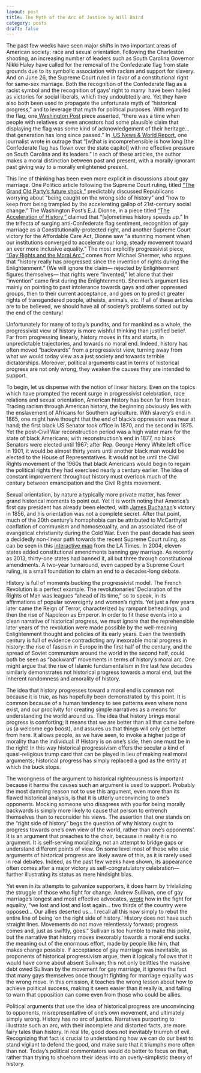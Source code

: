 ```yaml
---
layout: post
title: The Myth of the Arc of Justice by Will Baird
category: posts
draft: false
---
```

<p class="c4"><span class="c0"></span></p><p class="c3"><span class="c0">The past few weeks have seen major shifts in two important areas of American society: race and sexual orientation. Following the Charleston shooting, an increasing number of leaders such as South Carolina Governor Nikki Haley have called for the removal of the Confederate flag from state grounds due to its symbolic association with racism and support for slavery. And on June 26, the Supreme Court ruled in favor of a constitutional right for same-sex marriage. Both the recognition of the Confederate flag as a racist symbol and the recognition of gays&rsquo; right to marry &nbsp;have been hailed as victories for social liberals, which they undoubtedly are. Yet they have also both been used to propagate the unfortunate myth of &ldquo;historical progress,&rdquo; and to leverage that myth for political purposes. With regard to the flag, one</span><span class="c0"><a class="c1" href="http://www.google.com/url?q=http%3A%2F%2Fwww.washingtonpost.com%2Fblogs%2Fpost-partisan%2Fwp%2F2015%2F06%2F22%2Fthe-insiders-flying-the-confederate-flag-is-not-okay%2F&amp;sa=D&amp;sntz=1&amp;usg=AFQjCNE90UcqFGyW1MMDYPN_to3qHNj4CQ">&nbsp;</a></span><span class="c0 c2"><a class="c1" href="http://www.google.com/url?q=http%3A%2F%2Fwww.washingtonpost.com%2Fblogs%2Fpost-partisan%2Fwp%2F2015%2F06%2F22%2Fthe-insiders-flying-the-confederate-flag-is-not-okay%2F&amp;sa=D&amp;sntz=1&amp;usg=AFQjCNE90UcqFGyW1MMDYPN_to3qHNj4CQ">Washington Post</a></span><span class="c0">&nbsp;piece asserted, &ldquo;there was a time when people with relatives or even ancestors had some plausible claim that displaying the flag was some kind of acknowledgement of their heritage&hellip; that generation has long since passed.&rdquo; In </span><span class="c0"><a class="c1" href="http://www.google.com/url?q=http%3A%2F%2Fwww.usnews.com%2Fopinion%2Farticles%2F2015%2F06%2F23%2Fgetting-rid-of-the-confederate-flag-is-the-easy-part-hard-work-remains&amp;sa=D&amp;sntz=1&amp;usg=AFQjCNEoGatQqoTKgUochQEl54MnFVaOtQ">&nbsp;</a></span><span class="c0 c2"><a class="c1" href="http://www.google.com/url?q=http%3A%2F%2Fwww.usnews.com%2Fopinion%2Farticles%2F2015%2F06%2F23%2Fgetting-rid-of-the-confederate-flag-is-the-easy-part-hard-work-remains&amp;sa=D&amp;sntz=1&amp;usg=AFQjCNEoGatQqoTKgUochQEl54MnFVaOtQ">US News &amp; World Report</a></span><span class="c0">, one journalist</span><span class="c0">&nbsp;wrote in outrage that &ldquo;[w]hat is incomprehensible is how long [the Confederate flag has flown over the state capitol] with no effective pressure on South Carolina and its leaders.&rdquo; In each of these articles, the author makes a moral distinction between past and present, with a morally ignorant past giving way to a morally enlightened present. </span></p><p class="c3"><span class="c0">This line of thinking has been even more explicit in discussions about gay marriage. One Politico article following the Supreme Court ruling, titled </span><span class="c0 c2"><a class="c1" href="http://www.google.com/url?q=http%3A%2F%2Fwww.politico.com%2Fstory%2F2015%2F06%2Fthe-grand-old-partys-future-shock-119484.html%3Fhp%3Dl1_3&amp;sa=D&amp;sntz=1&amp;usg=AFQjCNG3grt0uM6t9ZrvUGLa6kVII4knnw">&ldquo;The Grand Old Party&rsquo;s future shock,&rdquo;</a></span><span class="c0">&nbsp;predictably discussed Republicans worrying about &ldquo;being caught on the wrong side of history&rdquo; and &ldquo;how to keep from being trampled by the accelerating gallop of 21st-century social change.&rdquo; The Washington Post&rsquo;s E.J. Dionne, in a piece titled </span><span class="c0 c2"><a class="c1" href="http://www.google.com/url?q=http%3A%2F%2Fwww.realclearpolitics.com%2Farticles%2F2015%2F06%2F29%2Fthe_acceleration_of_history_127162.html&amp;sa=D&amp;sntz=1&amp;usg=AFQjCNF-7erUuZ2m39AIeG2_Xm15YUjgEw">&ldquo;The Acceleration of History,&rdquo;</a></span><span class="c0">&nbsp;claimed that &ldquo;[s]ometimes history speeds up.&rdquo; In the trifecta of surging anti-Confederate flag sentiment, recognition of gay marriage as a Constitutionally-protected right, and another Supreme Court victory for the Affordable Care Act, Dionne saw &ldquo;a stunning moment when our institutions converged to accelerate our long, steady movement toward an ever more inclusive equality.&rdquo; The most explicitly progressivist piece, </span><span class="c0 c2"><a class="c1" href="http://www.google.com/url?q=http%3A%2F%2Fwww.politico.com%2Fmagazine%2Fstory%2F2015%2F06%2Fgay-rights-and-the-moral-arc-119617.html%23.VZ5-zpNVK1E&amp;sa=D&amp;sntz=1&amp;usg=AFQjCNEH-Mo9q1aocS5JMgIniqmlwGXOmg">&ldquo;Gay Rights and the Moral Arc,&rdquo;</a></span><span class="c0">&nbsp;comes from Michael Shermer, who argues that &ldquo;history really has progressed since the invention of rights during the Enlightenment.&rdquo; (We will ignore the claim&mdash; rejected by Enlightenment figures themselves&mdash; that rights were &ldquo;invented,&rdquo; let alone that their &ldquo;invention&rdquo; came first during the Enlightenment). Shermer&rsquo;s argument lies mainly on pointing to past intolerance towards gays and other oppressed groups, then to their current acceptance, and goes on to predict greater rights of transgendered people, atheists, animals, etc. If all of these articles are to be believed, we should have all of society&rsquo;s problems sorted out by the end of the century!</span></p><p class="c3"><span class="c0">Unfortunately for many of today&rsquo;s pundits, and for mankind as a whole, the progressivist view of history is more wishful thinking than justified belief. Far from progressing linearly, history moves in fits and starts, in unpredictable trajectories, and towards no moral end. Indeed, history has often moved &ldquo;backwards&rdquo; from a progressivist view, turning away from what we would today view as a just society and towards terrible dictatorships. Moreover, political arguments cast in terms of historical progress are not only wrong, they weaken the causes they are intended to support.</span></p><p class="c3"><span class="c0">To begin, let us dispense with the notion of linear history. Even on the topics which have prompted the recent surge in progressivist celebration, race relations and sexual orientation, American history has been far from linear. Tracing racism through American history, the beginning obviously lies with the enslavement of Africans for Southern agriculture. With slavery&rsquo;s end in 1865, one might have thought that the end of black&rsquo;s oppression was near at hand; the first black US Senator took office in 1870, and the second in 1875. Yet the post-Civil War reconstruction period was a high water mark for the state of black Americans; with reconstruction&rsquo;s end in 1877, no black Senators were elected until 1967; after Rep. George Henry White left office in 1901, it would be almost thirty years until another black man would be elected to the House of Representatives. It would not be until the Civil Rights movement of the 1960s that black Americans would begin to regain the political rights they had exercised nearly a century earlier. The idea of constant improvement throughout history must overlook much of the century between emancipation and the Civil Rights movement.</span></p><p class="c3"><span class="c0">Sexual orientation, by nature a typically more private matter, has fewer grand historical moments to point out. Yet it is worth noting that America&rsquo;s first gay president has already been elected, with </span><span class="c0 c2"><a class="c1" href="http://www.google.com/url?q=http%3A%2F%2Fhistorynewsnetwork.org%2Fblog%2F144754&amp;sa=D&amp;sntz=1&amp;usg=AFQjCNFgckeWpVUzLugRDklBhBqWrs7hjA">James Buchanan</a></span><span class="c0">&rsquo;s victory in 1856, and his orientation was not a complete secret. After that point, much of the 20th century&rsquo;s homophobia can be attributed to McCarthyist conflation of communism and homosexuality, and an associated rise of evangelical christianity during the Cold War. Even the past decade has seen a decidedly non-linear path towards the recent Supreme Court ruling, as can be seen in this </span><span class="c0 c2"><a class="c1" href="http://www.google.com/url?q=http%3A%2F%2Fgraphics.latimes.com%2Fusmap-gay-marriage-chronology%2F&amp;sa=D&amp;sntz=1&amp;usg=AFQjCNE-p5MP-pU6bbR_kuzoDhiMc5yG2Q">interactive map</a></span><span class="c0">&nbsp;from the LA Times. In 2004, eleven states </span><span class="c0 c7">added</span><span class="c0">&nbsp;constitutional amendments banning gay marriage. As recently as 2013, thirty-one states had banned it, all but three through constitutional amendments. A two-year turnaround, even capped by a Supreme Court ruling, is a small foundation to claim an end to a decades-long debate. </span></p><p class="c3"><span class="c0">History is full of moments bucking the progressivist model. The French Revolution is a perfect example. The revolutionaries&rsquo; Declaration of the Rights of Man was leagues &ldquo;ahead of its time,&rdquo; so to speak, in its affirmations of popular sovereignty and women&rsquo;s rights. Yet just a few years later came the Reign of Terror, characterized by rampant beheadings, and then the rise of Napoleon as Emperor. In order to fit these events into a clean narrative of historical progress, we must ignore that the reprehensible later years of the revolution were made possible by the well-meaning Enlightenment thought and policies of its early years. Even the twentieth century is full of evidence contradicting any inexorable moral progress in history: the rise of fascism in Europe in the first half of the century, and the spread of Soviet communism around the world in the second half, could both be seen as &ldquo;backward&rdquo; movements in terms of history&rsquo;s moral arc. One might argue that the rise of Islamic fundamentalism in the last few decades similarly demonstrates not historical progress towards a moral end, but the inherent randomness and amorality of history.</span></p><p class="c3"><span class="c0">The idea that history progresses toward a moral end is common not because it is true, as has hopefully been demonstrated by this point. It is common because of a human tendency to see patterns even where none exist, and our proclivity for creating simple narratives as a means for understanding the world around us. The idea that history brings moral progress is comforting; it means that we are better than all that came before us (a welcome ego boost), and assures us that things will only get better from here. It allows people, as we have seen, to invoke a higher judge of morality than the individual: if History is on one&rsquo;s side, then one must be in the right! In this way historical progressivism offers the secular a kind of quasi-religious trump card that can be played in lieu of making real moral arguments; historical progress has simply replaced a god as the entity at which the buck stops.</span></p><p class="c3"><span class="c0">The wrongness of the argument to historical righteousness is important because it harms the causes such an argument is used to support. Probably the most damning reason not to use this argument, even more than its flawed historical analysis, is that it is utterly unconvincing to one&rsquo;s opponents. Mocking someone who disagrees with you for being morally backwards is simply more likely to cause that person to entrench themselves than to reconsider his views. The assertion that one stands on the &ldquo;right side of history&rdquo; begs the question of why history ought to progress towards one&rsquo;s own view of the world, rather than one&rsquo;s opponents&rsquo;. It is an argument that preaches to the choir, because in reality it is no argument. It is self-serving moralizing, not an attempt to bridge gaps or understand different points of view. On some level most of those who use arguments of historical progress are likely aware of this, as it is rarely used in real debates. Indeed, as the past few weeks have shown, its appearance often comes after a major victory as self-congratulatory celebration&mdash; further illustrating its status as mere hindsight bias.</span></p><p class="c3"><span class="c0">Yet even in its attempts to galvanize supporters, it does harm by trivializing the struggle of those who fight for change. Andrew Sullivan, one of gay marriage&rsquo;s longest and most effective advocates, </span><span class="c0 c2"><a class="c1" href="http://www.google.com/url?q=http%3A%2F%2Fdish.andrewsullivan.com%2F2015%2F06%2F26%2Fit-is-accomplished%2F&amp;sa=D&amp;sntz=1&amp;usg=AFQjCNFmTQxvTbKDUzKlGUzS5riLlweAyQ">wrote</a></span><span class="c0">&nbsp;how in the fight for equality, &ldquo;we lost and lost and lost again&hellip; two thirds of the country were opposed&hellip; Our allies deserted us&hellip; I recall all this now simply to rebut the entire line of being &lsquo;on the right side of history.&rsquo; History does not have such straight lines. Movements do not move relentlessly forward; progress comes and, just as swiftly, goes.&rdquo; Sullivan is too humble to make this point, but the narrative that history moves inexorably towards a moral end sucks the meaning out of the enormous effort, made by people like him, that makes change possible. If acceptance of gay marriage was inevitable, as proponents of historical progressivism argue, then it logically follows that it would have come about absent Sullivan; this not only belittles the massive debt owed Sullivan by the movement for gay marriage, it ignores the fact that many gays themselves once thought fighting for marriage equality was the wrong move. In this omission, it teaches the wrong lesson about how to achieve political success, making it seem easier than it really is, and failing to warn that opposition can come even from those who could be allies.</span></p><p class="c3"><span class="c0">Political arguments that use the idea of historical progress are unconvincing to opponents, misrepresentative of one&rsquo;s own movement, and ultimately simply wrong. History has no arc of justice. Narratives purporting to illustrate such an arc, with their incomplete and distorted facts, are more fairy tales than history. In real life, good does not inevitably triumph of evil. Recognizing that fact is crucial to understanding how we can do our best to stand vigilant to defend the good, and make sure that it triumphs more often than not. Today&rsquo;s political commentators would do better to focus on that, rather than trying to shoehorn their ideas into an overly-simplistic theory of history.</span></p></body></html>
